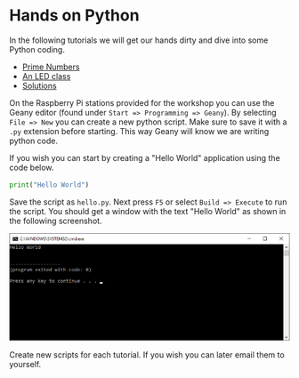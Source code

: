 # Hands on Python

In the following tutorials we will get our hands dirty and dive into some Python coding.

* [Prime Numbers](../hands_on_python/prime_numbers.md)
* [An LED class](../hands_on_python/led_class.md)
* [Solutions](../hands_on_python/solutions.md)

On the Raspberry Pi stations provided for the workshop you can use the Geany editor (found under `Start => Programming => Geany`). By selecting `File => New` you can create a new python script. Make sure to save it with a `.py` extension before starting. This way Geany will know we are writing python code.

If you wish you can start by creating a "Hello World" application using the code below.

```python
print("Hello World")
```

Save the script as `hello.py`. Next press `F5` or select `Build => Execute` to run the script. You should get a window with the text "Hello World" as shown in the following screenshot.

![Hello World in Python with Geany](img/hello_world.png)

Create new scripts for each tutorial. If you wish you can later email them to yourself.
